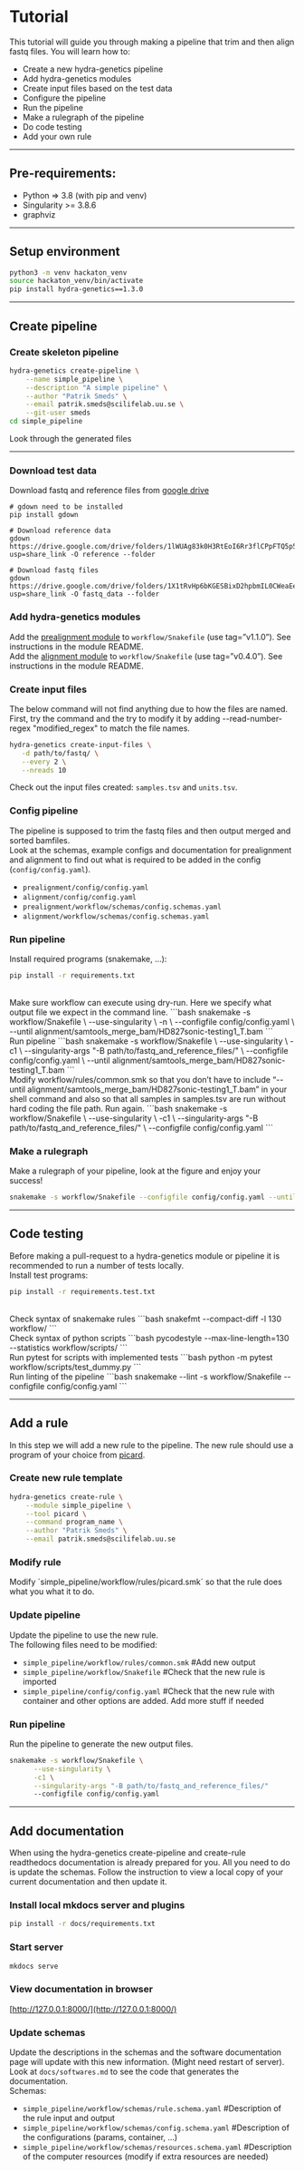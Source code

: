 # Tutorial
This tutorial will guide you through making a pipeline that trim and then align fastq files. You will learn how to:

* Create a new hydra-genetics pipeline
* Add hydra-genetics modules
* Create input files based on the test data
* Configure the pipeline
* Run the pipeline
* Make a rulegraph of the pipeline
* Do code testing
* Add your own rule

<hr />

## Pre-requirements:

* Python => 3.8 (with pip and venv)
* Singularity >= 3.8.6
* graphviz

<hr />

## Setup environment
```bash
python3 -m venv hackaton_venv
source hackaton_venv/bin/activate
pip install hydra-genetics==1.3.0
```

<hr />

## Create pipeline

### Create skeleton pipeline
```bash
hydra-genetics create-pipeline \
    --name simple_pipeline \
    --description "A simple pipeline" \
    --author "Patrik Smeds" \
    --email patrik.smeds@scilifelab.uu.se \
    --git-user smeds
cd simple_pipeline
```

Look through the generated files

<hr />

### Download test data
Download fastq and reference files from [google drive](https://drive.google.com/drive/folders/1PEw05fKo-P-vJHl9y6U0Y82M1s5LdOjb)

```
# gdown need to be installed
pip install gdown

# Download reference data
gdown https://drive.google.com/drive/folders/1lWUAg83k0H3RtEoI6Rr3flCPpFTQ5p57?usp=share_link -O reference --folder

# Download fastq files
gdown https://drive.google.com/drive/folders/1X1tRvHp6bKGESBixD2hpbmIL0CWeaEe2?usp=share_link -O fastq_data --folder
```

### Add hydra-genetics modules
Add the [prealignment module](https://github.com/hydra-genetics/prealignment) to `workflow/Snakefile` (use tag=”v1.1.0”). See instructions in the module README.  
Add the [alignment module](https://github.com/hydra-genetics/alignment) to `workflow/Snakefile` (use tag=”v0.4.0”). See instructions in the module README.  

### Create input files
The below command will not find anything due to how the files are named. First, try the command and the try to modify it by adding --read-number-regex "modified_regex" to match the file names.  
```bash
hydra-genetics create-input-files \
   -d path/to/fastq/ \
   --every 2 \
   --nreads 10
```

Check out the input files created: `samples.tsv` and `units.tsv`.

### Config pipeline
The pipeline is supposed to trim the fastq files and then output merged and sorted bamfiles.  
Look at the schemas, example configs and documentation for prealignment and alignment to find out what is required to be added in the config (`config/config.yaml`).

* `prealignment/config/config.yaml`
* `alignment/config/config.yaml`
* `prealignment/workflow/schemas/config.schemas.yaml`
* `alignment/workflow/schemas/config.schemas.yaml`

### Run pipeline
Install required programs (snakemake, …):
```bash
pip install -r requirements.txt
```

<br />
Make sure workflow can execute using dry-run. Here we specify what output file we expect in the command line.
```bash
snakemake -s workflow/Snakefile \
      --use-singularity \
      -n \
      --configfile config/config.yaml \
      --until alignment/samtools_merge_bam/HD827sonic-testing1_T.bam
```
<br />
Run pipeline
```bash
snakemake -s workflow/Snakefile \
      --use-singularity \
      -c1 \
      --singularity-args "-B path/to/fastq_and_reference_files/" \
      --configfile config/config.yaml \
      --until alignment/samtools_merge_bam/HD827sonic-testing1_T.bam
```
<br />
Modify workflow/rules/common.smk so that you don’t have to include “--until alignment/samtools_merge_bam/HD827sonic-testing1_T.bam”  in your shell command and also so that all samples in samples.tsv are run without hard coding the file path. Run again.
```bash
snakemake -s workflow/Snakefile \
      --use-singularity \
      -c1 \
      --singularity-args "-B path/to/fastq_and_reference_files/" \
      --configfile config/config.yaml
```

### Make a rulegraph
Make a rulegraph of your pipeline, look at the figure and enjoy your success!
```bash
snakemake -s workflow/Snakefile --configfile config/config.yaml --until alignment/samtools_merge_bam/HD827sonic-testing1_T.bam --rulegraph | dot -Tsvg > images/rulegraph.svg
```

<hr />

## Code testing
Before making a pull-request to a hydra-genetics module or pipeline it is recommended to run a number of tests locally.  
Install test programs:
```bash
pip install -r requirements.test.txt
```
<br />
Check syntax of snakemake rules
```bash
snakefmt --compact-diff -l 130 workflow/
```
<br />
Check syntax of python scripts
```bash
pycodestyle --max-line-length=130 --statistics workflow/scripts/
```
<br />
Run pytest for scripts with implemented tests
```bash
python -m pytest workflow/scripts/test_dummy.py
```
<br />
Run linting of the pipeline
```bash
snakemake --lint -s workflow/Snakefile --configfile config/config.yaml
```

<hr />

## Add a rule
In this step we will add a new rule to the pipeline. The new rule should use a program of your choice from [picard](https://broadinstitute.github.io/picard/).  

### Create new rule template
```bash
hydra-genetics create-rule \
    --module simple_pipeline \
    --tool picard \
    --command program_name \
    --author "Patrik Smeds" \
    --email patrik.smeds@scilifelab.uu.se
```

### Modify rule
Modify ´simple_pipeline/workflow/rules/picard.smk´ so that the rule does what you what it to do.

### Update pipeline
Update the pipeline to use the new rule.  
The following files need to be modified:

* `simple_pipeline/workflow/rules/common.smk` #Add new output
* `simple_pipeline/workflow/Snakefile` #Check that the new rule is imported
* `simple_pipeline/config/config.yaml` #Check that the new rule with container and other options are added. Add more stuff if needed

### Run pipeline
Run the pipeline to generate the new output files.
```bash
snakemake -s workflow/Snakefile \
      --use-singularity \
      -c1 \
      --singularity-args "-B path/to/fastq_and_reference_files/"
      --configfile config/config.yaml
```

<hr />

## Add documentation
When using the hydra-genetics create-pipeline and create-rule readthedocs documentation is already prepared for you. All you need to do is update the schemas. Follow the instruction to view a local copy of your current documentation and then update it.

### Install local mkdocs server and plugins
```bash
pip install -r docs/requirements.txt
```

### Start server
```bash
mkdocs serve
```

### View documentation in browser
[http://127.0.0.1:8000/](http://127.0.0.1:8000/)

### Update schemas
Update the descriptions in the schemas and the software documentation page will update with this new information. (Might need restart of server). Look at `docs/softwares.md` to see the code that generates the documentation.  
Schemas:

* `simple_pipeline/workflow/schemas/rule.schema.yaml` #Description of the rule input and output
* `simple_pipeline/workflow/schemas/config.schema.yaml` #Description of the configurations (params, container, ...)
* `simple_pipeline/workflow/schemas/resources.schema.yaml` #Description of the computer resources (modify if extra resources are needed)
